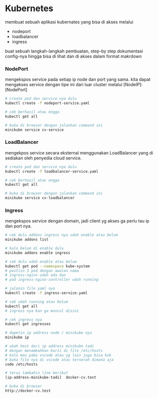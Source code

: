 # Kubernetes
membuat sebuah aplikasi kubernates yang bisa di akses melalui

- nodeport
- loadbalancer
- ingress

buat sebuah langkah-langkah pembuatan, step-by step dokumentasi config-nya hingga bisa di lihat dan di akses dalam format makrdown

### NodePort
mengekspos service pada setiap ip node dan port yang sama. kita dapat mengakses service dengan tipe ini dari luar cluster melalui [NodeIP]:[NodePort]
```bash
# create pod dan service nya dulu
kubectl create -f nodeport-service.yaml

# cek berhasil atau engga
kubectl get all

# buka di browser dengan jalankan command ini
minikube service cv-service
```

### LoadBalancer
mengekpos service secara eksternal menggunakan LoadBalancer yang di sediakan oleh penyedia cloud service.
```bash
# create pod dan service nya dulu
kubectl create -f loadbalancer-service.yaml

# cek berhasil atau engga
kubectl get all

# buka di browser dengan jalankan command ini
minikube service cv-loadbalancer
```

### Ingress
mengekspos service dengan domain, jadi client yg akses ga perlu tau ip dan port nya.
```bash
# cek dulu addons ingress nya udah enable atau belum
minikube addons list

# kalo belum di enable dulu
minikube addons enable ingress

# cek dulu udah enable atau belum
kubectl get pod --namespace kube-system
# pastiin 3 pod dengan awalan nama
# ingress-nginx udah ada dan  
# pod ingress-nginx-controller udah running

# jalanin file yaml nya
kubectl create -f ingress-service.yaml

# cek udah running atau belum
kubectl get all
# ingress nya kan ga muncul disini

# cek ingress nya
kubectl get ingresses

# dapetin ip address node / minikube nya
minikube ip

# ubah host dari ip address minikube tadi
# dengan menambahkan baris di file /etc/hosts
# kalo mau pake vscode atau yg lain juga bisa kok
# buka file nya di vscode atau terserah dimana aja
code /etc/hosts

# terus tambahin line berikut
[ip-address-minikube-tadi]  docker-cv.test

# buka di browser
http://docker-cv.test
```